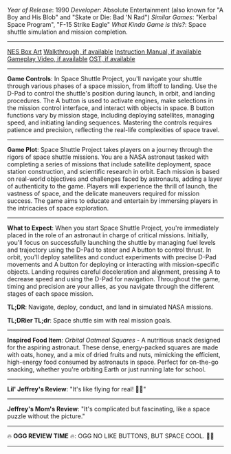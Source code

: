 *Year of Release*: 1990
*Developer*: Absolute Entertainment (also known for "A Boy and His Blob" and "Skate or Die: Bad 'N Rad")
*Similar Games*: "Kerbal Space Program", "F-15 Strike Eagle"
*What Kinda Game is this?*: Space shuttle simulation and mission completion.

---
[NES Box Art](https://www.google.com/search?tbm=isch&q=NES+Box+Art+Space+Shuttle+Project) 
[Walkthrough, if available](https://www.google.com/search?q=Walkthrough+Space+Shuttle+Project+NES)
[Instruction Manual, if available](https://www.google.com/search?q=NES+Instruction+Manual+Space+Shuttle+Project)
[Gameplay Video, if available](https://www.youtube.com/results?search_query=gameplay+NES+Space+Shuttle+Project) 
[OST, if available](https://www.youtube.com/results?search_query=gameplay+NES+Space+Shuttle+Project+OST)

- - -
**Game Controls**:
In Space Shuttle Project, you'll navigate your shuttle through various phases of a space mission, from liftoff to landing. Use the D-Pad to control the shuttle's position during launch, in orbit, and landing procedures. The A button is used to activate engines, make selections in the mission control interface, and interact with objects in space. B button functions vary by mission stage, including deploying satellites, managing speed, and initiating landing sequences. Mastering the controls requires patience and precision, reflecting the real-life complexities of space travel.

- - -
**Game Plot**: 
Space Shuttle Project takes players on a journey through the rigors of space shuttle missions. You are a NASA astronaut tasked with completing a series of missions that include satellite deployment, space station construction, and scientific research in orbit. Each mission is based on real-world objectives and challenges faced by astronauts, adding a layer of authenticity to the game. Players will experience the thrill of launch, the vastness of space, and the delicate maneuvers required for mission success. The game aims to educate and entertain by immersing players in the intricacies of space exploration.

- - -
**What to Expect**: 
When you start Space Shuttle Project, you're immediately placed in the role of an astronaut in charge of critical missions. Initially, you'll focus on successfully launching the shuttle by managing fuel levels and trajectory using the D-Pad to steer and A button to control thrust. In orbit, you'll deploy satellites and conduct experiments with precise D-Pad movements and A button for deploying or interacting with mission-specific objects. Landing requires careful deceleration and alignment, pressing A to decrease speed and using the D-Pad for navigation. Throughout the game, timing and precision are your allies, as you navigate through the different stages of each space mission.

**TL;DR**: Navigate, deploy, conduct, and land in simulated NASA missions.

**TL;DRier TL;dr**: Space shuttle sim with real mission goals.

---
**Inspired Food Item**: *Orbital Oatmeal Squares* - A nutritious snack designed for the aspiring astronaut. These dense, energy-packed squares are made with oats, honey, and a mix of dried fruits and nuts, mimicking the efficient, high-energy food consumed by astronauts in space. Perfect for on-the-go snacking, whether you're orbiting Earth or just running late for school.

---
**Lil' Jeffrey's Review**: "It's like flying for real! 🚀🌌"

---
**Jeffrey's Mom's Review**: "It's complicated but fascinating, like a space puzzle without the picture."

---
🔥 **OGG REVIEW TIME** 🔥: OGG NO LIKE BUTTONS, BUT SPACE COOL. 🚀🔥

---